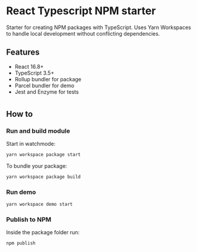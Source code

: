# React Typescript NPM starter

Starter for creating NPM packages with TypeScript. Uses Yarn Workspaces to handle local development without conflicting dependencies.

## Features

- React 16.8+
- TypeScript 3.5+
- Rollup bundler for package
- Parcel bundler for demo
- Jest and Enzyme for tests

#

## How to

### Run and build module

Start in watchmode:

```bash
yarn workspace package start
```

To bundle your package:

```bash
yarn workspace package build
```

### Run demo

```bash
yarn workspace demo start
```

### Publish to NPM

Inside the package folder run:

```bash
npm publish
```
